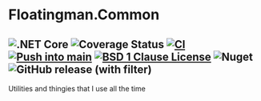 # Floatingman.Common

![.NET Core](https://github.com/floatingman-ltd/Floatingman.Common/actions/workflows/any-push.yml/badge.svg?branch=main)
![Coverage Status](https://coveralls.io/repos/github/floatingman-ltd/Floatingman.Common/badge.svg)
[![CI](https://github.com/floatingman-ltd/Floatingman.Common/actions/workflows/ci.yml/badge.svg)](https://github.com/floatingman-ltd/Floatingman.Common/actions/workflows/ci.yml)
[![Push into main](https://github.com/floatingman-ltd/Floatingman.Common/actions/workflows/main-push.yml/badge.svg)](https://github.com/floatingman-ltd/Floatingman.Common/actions/workflows/main-push.yml)
[![BSD 1 Clause License](https://img.shields.io/badge/Licence-BSD_1_Clause-yellow.svg)](https://opensource.org/license/bsd-1-clause/)
![Nuget](https://img.shields.io/nuget/dt/Floatingman.Common)
![GitHub release (with filter)](https://img.shields.io/github/v/release/floatingman-ltd/Floatingman.Common)
---

Utilities and thingies that I use all the time